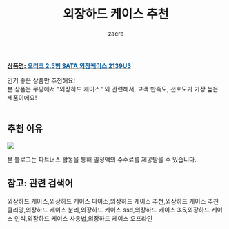 ﻿---
layout: post
title:  "외장하드 케이스 추천"
author: zacra
categories: [ 아이템 ]
tags: [외장하드 케이스,외장하드 케이스 다이소,외장하드 케이스 추천,외장하드 케이스 추천 클리앙,외장하드 케이스 분리,외장하드 케이스 ssd,외장하드 케이스 3.5,외장하드 케이스 인식,외장하드 케이스 사용법,외장하드 케이스 오프라인]
image: https://static.coupangcdn.com/image/retail/images/2017/07/24/10/2/5222a5bd-9ce6-47fb-8537-22a9415f1376.jpg 
description: "쿠팡에서 외장하드 케이스 관련 상품으로 가장 고객 선호도가 높은 제품 중 하나입니다."
rating: 4.5
---

<a href="https://link.coupang.com/re/AFFSDP?lptag=AF8407795&pageKey=28258209&itemId=108777684&vendorItemId=3211364498&traceid=V0-153-a32072359c8844f4"><b>상품명: <font color='#01579B'>오리코 2.5형 SATA 외장케이스 2139U3</font></b></a>

인기 좋은 상품만 추천해요!<br/>
본 상품은 쿠팡에서 "외장하드 케이스" 와 관련해서, 고객 만족도, 선호도가 가장 높은 제품이에요!<br/><br/>


## 추천 이유 

<a href="https://link.coupang.com/re/AFFSDP?lptag=AF8407795&pageKey=28258209&itemId=108777684&vendorItemId=3211364498&traceid=V0-153-a32072359c8844f4"><img src="https://thumbnail9.coupangcdn.com/thumbnails/remote/q89/image/retail/images/2017/07/24/10/2/b8dcdc3b-dec9-4e05-aed1-210afcbf50a1.jpg"></a> 

본 블로그는 파트너스 활동을 통해 일정액의 수수료를 제공받을 수 있습니다.

## 참고: 관련 검색어    
외장하드 케이스,외장하드 케이스 다이소,외장하드 케이스 추천,외장하드 케이스 추천 클리앙,외장하드 케이스 분리,외장하드 케이스 ssd,외장하드 케이스 3.5,외장하드 케이스 인식,외장하드 케이스 사용법,외장하드 케이스 오프라인